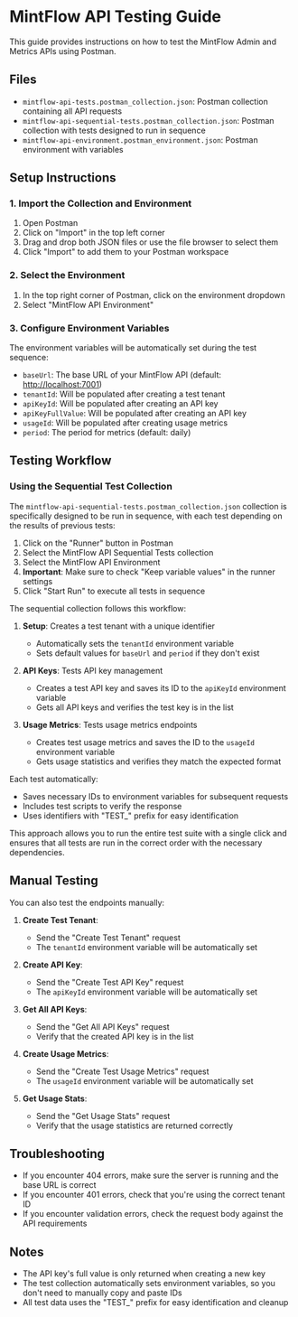 # MintFlow API Testing Guide

This guide provides instructions on how to test the MintFlow Admin and Metrics APIs using Postman.

## Files

- `mintflow-api-tests.postman_collection.json`: Postman collection containing all API requests
- `mintflow-api-sequential-tests.postman_collection.json`: Postman collection with tests designed to run in sequence
- `mintflow-api-environment.postman_environment.json`: Postman environment with variables

## Setup Instructions

### 1. Import the Collection and Environment

1. Open Postman
2. Click on "Import" in the top left corner
3. Drag and drop both JSON files or use the file browser to select them
4. Click "Import" to add them to your Postman workspace

### 2. Select the Environment

1. In the top right corner of Postman, click on the environment dropdown
2. Select "MintFlow API Environment"

### 3. Configure Environment Variables

The environment variables will be automatically set during the test sequence:

- `baseUrl`: The base URL of your MintFlow API (default: <http://localhost:7001>)
- `tenantId`: Will be populated after creating a test tenant
- `apiKeyId`: Will be populated after creating an API key
- `apiKeyFullValue`: Will be populated after creating an API key
- `usageId`: Will be populated after creating usage metrics
- `period`: The period for metrics (default: daily)

## Testing Workflow

### Using the Sequential Test Collection

The `mintflow-api-sequential-tests.postman_collection.json` collection is specifically designed to be run in sequence, with each test depending on the results of previous tests:

1. Click on the "Runner" button in Postman
2. Select the MintFlow API Sequential Tests collection
3. Select the MintFlow API Environment
4. **Important**: Make sure to check "Keep variable values" in the runner settings
5. Click "Start Run" to execute all tests in sequence

The sequential collection follows this workflow:

1. **Setup**: Creates a test tenant with a unique identifier
   - Automatically sets the `tenantId` environment variable
   - Sets default values for `baseUrl` and `period` if they don't exist

2. **API Keys**: Tests API key management
   - Creates a test API key and saves its ID to the `apiKeyId` environment variable
   - Gets all API keys and verifies the test key is in the list

3. **Usage Metrics**: Tests usage metrics endpoints
   - Creates test usage metrics and saves the ID to the `usageId` environment variable
   - Gets usage statistics and verifies they match the expected format

Each test automatically:

- Saves necessary IDs to environment variables for subsequent requests
- Includes test scripts to verify the response
- Uses identifiers with "TEST_" prefix for easy identification

This approach allows you to run the entire test suite with a single click and ensures that all tests are run in the correct order with the necessary dependencies.

## Manual Testing

You can also test the endpoints manually:

1. **Create Test Tenant**:
   - Send the "Create Test Tenant" request
   - The `tenantId` environment variable will be automatically set

2. **Create API Key**:
   - Send the "Create Test API Key" request
   - The `apiKeyId` environment variable will be automatically set

3. **Get All API Keys**:
   - Send the "Get All API Keys" request
   - Verify that the created API key is in the list

4. **Create Usage Metrics**:
   - Send the "Create Test Usage Metrics" request
   - The `usageId` environment variable will be automatically set

5. **Get Usage Stats**:
   - Send the "Get Usage Stats" request
   - Verify that the usage statistics are returned correctly

## Troubleshooting

- If you encounter 404 errors, make sure the server is running and the base URL is correct
- If you encounter 401 errors, check that you're using the correct tenant ID
- If you encounter validation errors, check the request body against the API requirements

## Notes

- The API key's full value is only returned when creating a new key
- The test collection automatically sets environment variables, so you don't need to manually copy and paste IDs
- All test data uses the "TEST_" prefix for easy identification and cleanup

